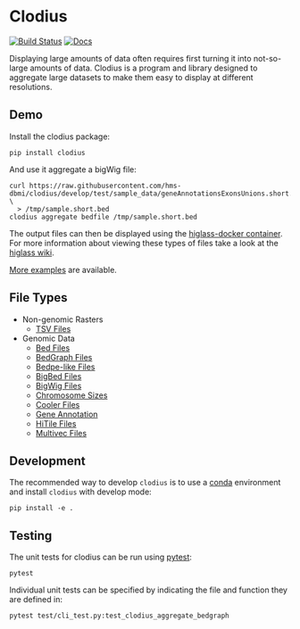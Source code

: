 # Clodius

[![Build Status](https://travis-ci.org/higlass/clodius.svg?branch=develop)](https://travis-ci.org/higlass/clodius)
[![Docs](https://img.shields.io/badge/docs-📖-red.svg?colorB=6680ff)](https://docs.higlass.io/data_preparation.html)

Displaying large amounts of data often requires first turning it into
not-so-large amounts of data. Clodius is a program and library designed
to aggregate large datasets to make them easy to display at different
resolutions.

## Demo

Install the clodius package:

```shell
pip install clodius
```

And use it aggregate a bigWig file:

```shell
curl https://raw.githubusercontent.com/hms-dbmi/clodius/develop/test/sample_data/geneAnnotationsExonsUnions.short.bed \
  > /tmp/sample.short.bed
clodius aggregate bedfile /tmp/sample.short.bed
```

The output files can then be displayed using the [higlass-docker container](https://github.com/hms-dbmi/higlass-docker). For more information about viewing these types of files take a look at the [higlass wiki](https://github.com/hms-dbmi/higlass/wiki#bigwig-files).

[More examples](COMMANDS.md) are available.

## File Types

- Non-genomic Rasters
  - [TSV Files](docs/raster/tsv.rst)
- Genomic Data
  - [Bed Files](docs/genomic/bed.rst)
  - [BedGraph Files](docs/genomic/bedgraph.rst)
  - [Bedpe-like Files](docs/genomic/bedpe.rst)
  - [BigBed Files](docs/genomic/bigbed.rst)
  - [BigWig Files](docs/genomic/bigwig.rst)
  - [Chromosome Sizes](docs/genomic/chromosome-sizes.rst)
  - [Cooler Files](docs/genomic/cooler.rst)
  - [Gene Annotation](docs/genomic/gene-annotation.rst)
  - [HiTile Files](docs/genomic/hitile.rst)
  - [Multivec Files](docs/genomic/multivec.rst)

## Development


The recommended way to develop `clodius` is to use a [conda](https://conda.io/docs/intro.html) environment and
install `clodius` with develop mode:

```shell
pip install -e .
```

## Testing


The unit tests for clodius can be run using [pytest](https://docs.pytest.org/en/latest/):

```shell
pytest
```

Individual unit tests can be specified by indicating the file and function
they are defined in:

```shell
pytest test/cli_test.py:test_clodius_aggregate_bedgraph
```
